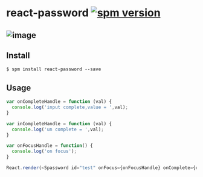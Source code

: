 # react-password [![spm version](http://spmjs.io/badge/react-password)](http://spmjs.io/package/react-password)
![image](https://t.alipayobjects.com/images/T1QKBfXdhpXXXXXXXX.png)
---
## Install
```
$ spm install react-password --save
```
## Usage
```js
var onCompleteHandle = function (val) {
  console.log('input complete,value = ',val);
}

var inCompleteHandle = function (val) {
  console.log('un complete = ',val); 
}

var onFocusHandle = function() {
  console.log('on focus'); 
}

React.render(<Spassword id="test" onFocus={onFocusHandle} onComplete={onCompleteHandle} inComplete={inCompleteHandle} name="test"></Spassword>, document.getElementById('container1'));
```
